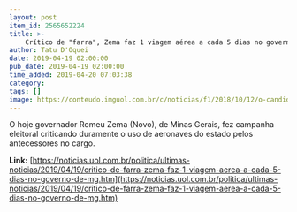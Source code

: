 ```yaml
---
layout: post
item_id: 2565652224
title: >-
    Crítico de "farra", Zema faz 1 viagem aérea a cada 5 dias no governo de MG
author: Tatu D'Oquei
date: 2019-04-19 02:00:00
pub_date: 2019-04-19 02:00:00
time_added: 2019-04-20 07:03:38
category: 
tags: []
image: https://conteudo.imguol.com.br/c/noticias/f1/2018/10/12/o-candidato-do-novo-ao-governo-de-minas-gerais-romeu-zema-53-em-frente-a-escola-municipal-delfim-moreira-1539352642245_v2_615x300.jpg
---
```


O hoje governador Romeu Zema (Novo), de Minas Gerais, fez campanha eleitoral criticando duramente o uso de aeronaves do estado pelos antecessores no cargo.

**Link:** [https://noticias.uol.com.br/politica/ultimas-noticias/2019/04/19/critico-de-farra-zema-faz-1-viagem-aerea-a-cada-5-dias-no-governo-de-mg.htm](https://noticias.uol.com.br/politica/ultimas-noticias/2019/04/19/critico-de-farra-zema-faz-1-viagem-aerea-a-cada-5-dias-no-governo-de-mg.htm)

